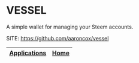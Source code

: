 # VESSEL
 
 A simple wallet for managing your Steem accounts.
 
 SITE: https://github.com/aaroncox/vessel

 | [Applications](https://portable-linux-apps.github.io/apps.html) | [Home](https://portable-linux-apps.github.io)
 | --- | --- |
